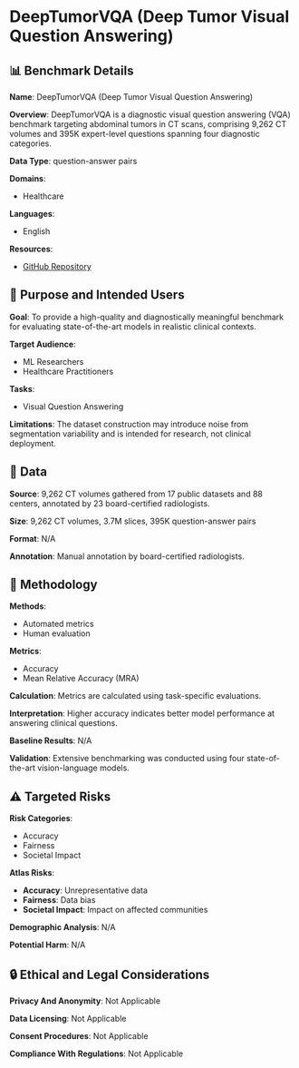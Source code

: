 # DeepTumorVQA (Deep Tumor Visual Question Answering)

## 📊 Benchmark Details

**Name**: DeepTumorVQA (Deep Tumor Visual Question Answering)

**Overview**: DeepTumorVQA is a diagnostic visual question answering (VQA) benchmark targeting abdominal tumors in CT scans, comprising 9,262 CT volumes and 395K expert-level questions spanning four diagnostic categories.

**Data Type**: question-answer pairs

**Domains**:
- Healthcare

**Languages**:
- English

**Resources**:
- [GitHub Repository](https://github.com/Schuture/DeepTumorVQA)

## 🎯 Purpose and Intended Users

**Goal**: To provide a high-quality and diagnostically meaningful benchmark for evaluating state-of-the-art models in realistic clinical contexts.

**Target Audience**:
- ML Researchers
- Healthcare Practitioners

**Tasks**:
- Visual Question Answering

**Limitations**: The dataset construction may introduce noise from segmentation variability and is intended for research, not clinical deployment.

## 💾 Data

**Source**: 9,262 CT volumes gathered from 17 public datasets and 88 centers, annotated by 23 board-certified radiologists.

**Size**: 9,262 CT volumes, 3.7M slices, 395K question-answer pairs

**Format**: N/A

**Annotation**: Manual annotation by board-certified radiologists.

## 🔬 Methodology

**Methods**:
- Automated metrics
- Human evaluation

**Metrics**:
- Accuracy
- Mean Relative Accuracy (MRA)

**Calculation**: Metrics are calculated using task-specific evaluations.

**Interpretation**: Higher accuracy indicates better model performance at answering clinical questions.

**Baseline Results**: N/A

**Validation**: Extensive benchmarking was conducted using four state-of-the-art vision-language models.

## ⚠️ Targeted Risks

**Risk Categories**:
- Accuracy
- Fairness
- Societal Impact

**Atlas Risks**:
- **Accuracy**: Unrepresentative data
- **Fairness**: Data bias
- **Societal Impact**: Impact on affected communities

**Demographic Analysis**: N/A

**Potential Harm**: N/A

## 🔒 Ethical and Legal Considerations

**Privacy And Anonymity**: Not Applicable

**Data Licensing**: Not Applicable

**Consent Procedures**: Not Applicable

**Compliance With Regulations**: Not Applicable
